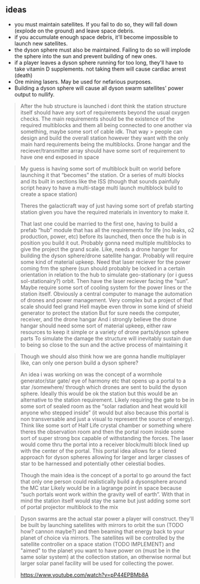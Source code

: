 ## ideas

- you must maintain satellites. If you fail to do so, they will fall down (explode on the ground) and leave space debris.
- if you accumulate enough space debris, it'll become impossible to launch new satellites.
- the dyson sphere must also be maintained. Failing to do so will implode the sphere into the sun and prevent building of new ones.
- if a player leaves a dyson sphere running for too long, they'll have to take vitamin D supplements. not taking them will cause cardiac arrest (death)
- Ore mining lasers. May be used for nefarious purposes.
- Building a dyson sphere will cause all dyson swarm satellites' power output to nullify.


> After the hub structure is launched i dont think the station structure itself should have any sort of requirements beyond the usual oxygen checks. The main requirements should be the existence of the required multiblocks and them all being connected to one another via something, maybe some sort of cable idk. That way > people can design and build the overall station however they want with the only main hard requirements being the multiblocks. Drone hangar and the reciever/transmitter array should have some sort of requirement to have one end exposed in space


> My guess is having some sort of multiblock built on world before launching it that “becomes” the station. Or a series of multi blocks and its built in sections like the ISS (though that sounds painfully script heavy to have a multi-stage multi launch multiblock build to create a space station)
> 
> Theres the galacticraft way of just having some sort of prefab starting station given you have the required materials in inventory to make it.
> 
> That last one could be married to the first one, having to build a prefab “hub” module that has all the requirements for life (no leaks, o2 production, power, etc) before its launched, then once the hub is in position you build it out. Probably gonna need multiple multiblocks to give the project the grand scale. Like, needs a drone hanger for building the dyson sphere/drone satellite hangar. Probably will require some kind of material upkeep. Need that laser reciever for the power coming frm the sphere (sun should probably be locked in a certain orientation in relation to the hub to simulate geo-stationary (or i guess sol-stationairy?) orbit. Then have the laser reciever facing the “sun”. Maybe require some sort of cooling system for the power lines or the station itself. Obviously a central computer to manage the automation of drones and power management.
> Very complex but a project of that scale should feel grand
> Hell maybe even throw in some kind of shield generator to protect the station
> But for sure needs the computer, receiver, and the drone hangar
> And i strongly believe the drone hangar should need some sort of material upkeep, either raw resources to keep it simple or a variety of drone parts/dyson sphere parts
> To simulate the damage the structure will inevitably sustain due to being so close to the sun and the active process of maintaining it


> Though we should also think how we are gonna handle multiplayer like, can only one person build a dyson sphere?
> 
> An idea i was working on was the concept of a wormhole generator/star gate/ eye of harmony etc that opens up a portal to a star /somewhere/ through which drones are sent to build the dyson sphere. Ideally this would be ok the station but this would be an alternative to the station requirement. Likely requiring the gate to be in some sort of sealed room as the “solar radiation and heat would kill anyone who stepped inside” (it would but also because this portal is non transversable and just a visual to represent the source of energy). Think like some sort of Half Life crystal chamber or something where theres the observation room and then the portal room inside some sort of super strong box capable of withstanding the forces. The laser would come thru the portal into a receiver block/multi block lined up with the center of the portal.  This portal idea allows for a tiered approach for dyson spheres allowing for larger and larger classes of star to be harnessed and potentially other celestial bodies.
> 
> Though the main idea is the concept of a portal to go around the fact that only one person could realistically build a dysonsphere around the MC star
> Likely would be in a lagrange point in space because “such portals wont work within the gravity well of earth”. With that in mind the station itself would stay the same but just adding some sort of portal projector multiblock to the mix

> Dyson swarms are the actual star power a player will construct. they'll be built by launching satellites with mirrors to orbit the sun (TODO how? cannon maybe?) and then beaming that energy back to your planet of choice via mirrors.
> The satellites will be controlled by the satellite controller on a space station (TODO IMPLEMENT) and "aimed" to the planet you want to have power on (must be in the same solar system)
> at the collection station, an otherwise normal but larger solar panel facility will be used for collecting the power.
> 
> https://www.youtube.com/watch?v=pP44EPBMb8A
